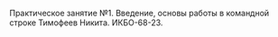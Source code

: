 Практическое занятие №1. Введение, основы работы в командной строке
</h>Тимофеев Никита. ИКБО-68-23.

